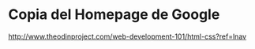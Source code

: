 # Copia del Homepage de Google

http://www.theodinproject.com/web-development-101/html-css?ref=lnav

